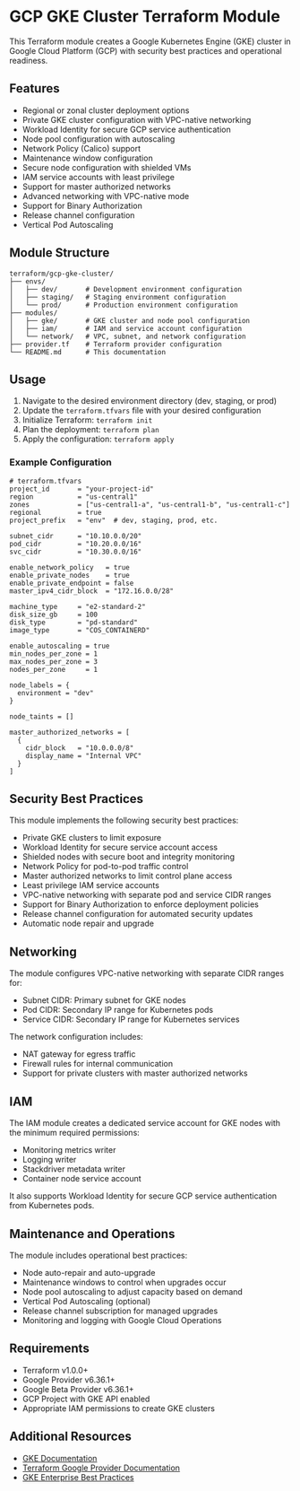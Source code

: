 # GCP GKE Cluster Terraform Module

This Terraform module creates a Google Kubernetes Engine (GKE) cluster in Google Cloud Platform (GCP) with security best practices and operational readiness.

## Features

- Regional or zonal cluster deployment options
- Private GKE cluster configuration with VPC-native networking
- Workload Identity for secure GCP service authentication
- Node pool configuration with autoscaling
- Network Policy (Calico) support
- Maintenance window configuration
- Secure node configuration with shielded VMs
- IAM service accounts with least privilege
- Support for master authorized networks
- Advanced networking with VPC-native mode
- Support for Binary Authorization
- Release channel configuration
- Vertical Pod Autoscaling

## Module Structure

```
terraform/gcp-gke-cluster/
├── envs/
│   ├── dev/       # Development environment configuration
│   ├── staging/   # Staging environment configuration
│   └── prod/      # Production environment configuration
├── modules/
│   ├── gke/       # GKE cluster and node pool configuration
│   ├── iam/       # IAM and service account configuration
│   └── network/   # VPC, subnet, and network configuration
├── provider.tf    # Terraform provider configuration
└── README.md      # This documentation
```

## Usage

1. Navigate to the desired environment directory (dev, staging, or prod)
2. Update the `terraform.tfvars` file with your desired configuration
3. Initialize Terraform: `terraform init`
4. Plan the deployment: `terraform plan`
5. Apply the configuration: `terraform apply`

### Example Configuration

```hcl
# terraform.tfvars
project_id       = "your-project-id"
region           = "us-central1"
zones            = ["us-central1-a", "us-central1-b", "us-central1-c"]
regional         = true
project_prefix   = "env"  # dev, staging, prod, etc.

subnet_cidr      = "10.10.0.0/20"
pod_cidr         = "10.20.0.0/16"
svc_cidr         = "10.30.0.0/16"

enable_network_policy   = true
enable_private_nodes    = true
enable_private_endpoint = false
master_ipv4_cidr_block  = "172.16.0.0/28"

machine_type     = "e2-standard-2"
disk_size_gb     = 100
disk_type        = "pd-standard"
image_type       = "COS_CONTAINERD"

enable_autoscaling = true
min_nodes_per_zone = 1
max_nodes_per_zone = 3
nodes_per_zone     = 1

node_labels = {
  environment = "dev"
}

node_taints = []

master_authorized_networks = [
  {
    cidr_block   = "10.0.0.0/8"
    display_name = "Internal VPC"
  }
]
```

## Security Best Practices

This module implements the following security best practices:

- Private GKE clusters to limit exposure
- Workload Identity for secure service account access
- Shielded nodes with secure boot and integrity monitoring
- Network Policy for pod-to-pod traffic control
- Master authorized networks to limit control plane access
- Least privilege IAM service accounts
- VPC-native networking with separate pod and service CIDR ranges
- Support for Binary Authorization to enforce deployment policies
- Release channel configuration for automated security updates
- Automatic node repair and upgrade

## Networking

The module configures VPC-native networking with separate CIDR ranges for:

- Subnet CIDR: Primary subnet for GKE nodes
- Pod CIDR: Secondary IP range for Kubernetes pods
- Service CIDR: Secondary IP range for Kubernetes services

The network configuration includes:
- NAT gateway for egress traffic
- Firewall rules for internal communication
- Support for private clusters with master authorized networks

## IAM

The IAM module creates a dedicated service account for GKE nodes with the minimum required permissions:

- Monitoring metrics writer
- Logging writer
- Stackdriver metadata writer
- Container node service account

It also supports Workload Identity for secure GCP service authentication from Kubernetes pods.

## Maintenance and Operations

The module includes operational best practices:

- Node auto-repair and auto-upgrade
- Maintenance windows to control when upgrades occur
- Node pool autoscaling to adjust capacity based on demand
- Vertical Pod Autoscaling (optional)
- Release channel subscription for managed upgrades
- Monitoring and logging with Google Cloud Operations

## Requirements

- Terraform v1.0.0+
- Google Provider v6.36.1+
- Google Beta Provider v6.36.1+
- GCP Project with GKE API enabled
- Appropriate IAM permissions to create GKE clusters

## Additional Resources

- [GKE Documentation](https://cloud.google.com/kubernetes-engine/docs)
- [Terraform Google Provider Documentation](https://registry.terraform.io/providers/hashicorp/google/latest/docs)
- [GKE Enterprise Best Practices](https://cloud.google.com/kubernetes-engine/docs/best-practices) 